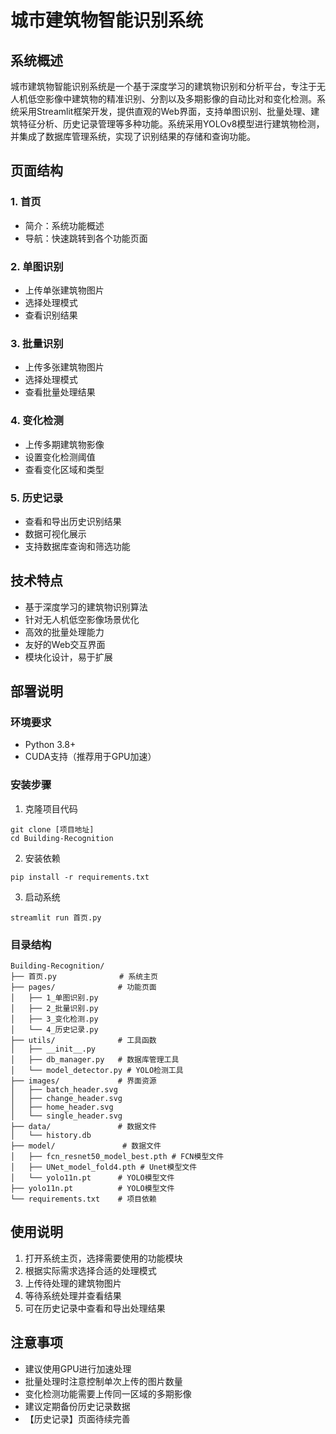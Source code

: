 # 城市建筑物智能识别系统

## 系统概述

城市建筑物智能识别系统是一个基于深度学习的建筑物识别和分析平台，专注于无人机低空影像中建筑物的精准识别、分割以及多期影像的自动比对和变化检测。系统采用Streamlit框架开发，提供直观的Web界面，支持单图识别、批量处理、建筑特征分析、历史记录管理等多种功能。系统采用YOLOv8模型进行建筑物检测，并集成了数据库管理系统，实现了识别结果的存储和查询功能。

## 页面结构

### 1. 首页
- 简介：系统功能概述
- 导航：快速跳转到各个功能页面

### 2. 单图识别
- 上传单张建筑物图片
- 选择处理模式
- 查看识别结果

### 3. 批量识别
- 上传多张建筑物图片
- 选择处理模式
- 查看批量处理结果

### 4. 变化检测
- 上传多期建筑物影像
- 设置变化检测阈值
- 查看变化区域和类型

### 5. 历史记录
- 查看和导出历史识别结果
- 数据可视化展示
- 支持数据库查询和筛选功能

## 技术特点

- 基于深度学习的建筑物识别算法
- 针对无人机低空影像场景优化
- 高效的批量处理能力
- 友好的Web交互界面
- 模块化设计，易于扩展

## 部署说明

### 环境要求
- Python 3.8+
- CUDA支持（推荐用于GPU加速）

### 安装步骤
1. 克隆项目代码
```
git clone [项目地址]
cd Building-Recognition
```

2. 安装依赖
```
pip install -r requirements.txt
```

3. 启动系统
```
streamlit run 首页.py
```

### 目录结构
```
Building-Recognition/
├── 首页.py              # 系统主页
├── pages/              # 功能页面
│   ├── 1_单图识别.py
│   ├── 2_批量识别.py
│   ├── 3_变化检测.py
│   └── 4_历史记录.py
├── utils/              # 工具函数
│   ├── __init__.py
│   ├── db_manager.py   # 数据库管理工具
│   └── model_detector.py # YOLO检测工具
├── images/             # 界面资源
│   ├── batch_header.svg
│   ├── change_header.svg
│   ├── home_header.svg
│   └── single_header.svg
├── data/               # 数据文件
│   └── history.db
├── model/               # 数据文件
│   ├── fcn_resnet50_model_best.pth # FCN模型文件
│   ├── UNet_model_fold4.pth # Unet模型文件
│   └── yolo11n.pt      # YOLO模型文件
├── yolo11n.pt          # YOLO模型文件
└── requirements.txt    # 项目依赖
```

## 使用说明

1. 打开系统主页，选择需要使用的功能模块
2. 根据实际需求选择合适的处理模式
3. 上传待处理的建筑物图片
4. 等待系统处理并查看结果
5. 可在历史记录中查看和导出处理结果

## 注意事项

- 建议使用GPU进行加速处理
- 批量处理时注意控制单次上传的图片数量
- 变化检测功能需要上传同一区域的多期影像
- 建议定期备份历史记录数据
- 【历史记录】页面待续完善